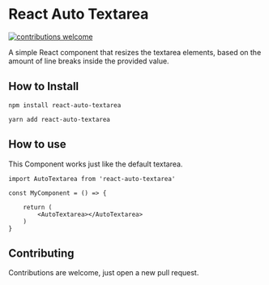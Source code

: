 # React Auto Textarea

<a href="https://github.com/niceFont/react-auto-textarea/issues">
    <img alt="contributions welcome" src="https://img.shields.io/badge/contributions-welcome-brightgreen.svg?style=flat">
</a>

A simple React component that resizes the textarea elements, based on the amount of line breaks inside the provided value.

## How to Install
```
npm install react-auto-textarea

yarn add react-auto-textarea
```
## How to use
This Component works just like the default textarea.
```JSX
import AutoTextarea from 'react-auto-textarea'

const MyComponent = () => {

    return (
        <AutoTextarea></AutoTextarea>
    )
}
```

## Contributing
Contributions are welcome, just open a new pull request.